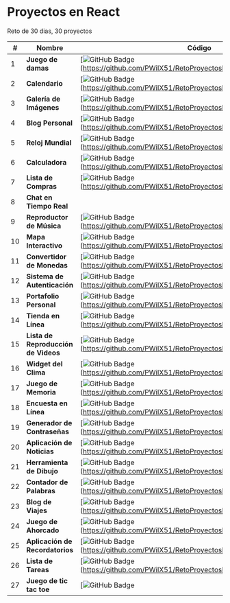 # Proyectos en React
Reto de 30 dias, 30 proyectos

| # | Nombre | Código |
| --- | ---------------- | --------------- |
| 1 | **Juego de damas**| [![GitHub Badge](https://img.shields.io/badge/Código-181717?logo=github&logoColor=fff&style=flat-square) (https://github.com/PWilX51/RetoProyectosReact/edit/main/README.md) | 
| 2 | **Calendario** | [![GitHub Badge](https://img.shields.io/badge/Código-181717?logo=github&logoColor=fff&style=flat-square) (https://github.com/PWilX51/RetoProyectosReact/edit/main/README.md) |
| 3 | **Galería de Imágenes** | [![GitHub Badge](https://img.shields.io/badge/Código-181717?logo=github&logoColor=fff&style=flat-square) (https://github.com/PWilX51/RetoProyectosReact/edit/main/README.md) |
| 4 | **Blog Personal** | [![GitHub Badge](https://img.shields.io/badge/Código-181717?logo=github&logoColor=fff&style=flat-square) (https://github.com/PWilX51/RetoProyectosReact/edit/main/README.md) |
| 5 | **Reloj Mundial** | [![GitHub Badge](https://img.shields.io/badge/Código-181717?logo=github&logoColor=fff&style=flat-square) (https://github.com/PWilX51/RetoProyectosReact/edit/main/README.md) |
| 6 | **Calculadora** | [![GitHub Badge](https://img.shields.io/badge/Código-181717?logo=github&logoColor=fff&style=flat-square) (https://github.com/PWilX51/RetoProyectosReact/edit/main/README.md) |
| 7 | **Lista de Compras** | [![GitHub Badge](https://img.shields.io/badge/Código-181717?logo=github&logoColor=fff&style=flat-square) (https://github.com/PWilX51/RetoProyectosReact/edit/main/README.md) |
| 8 | **Chat en Tiempo Real** | | [![GitHub Badge](https://img.shields.io/badge/Código-181717?logo=github&logoColor=fff&style=flat-square) (https://github.com/PWilX51/RetoProyectosReact/edit/main/README.md) |
| 9 | **Reproductor de Música** | [![GitHub Badge](https://img.shields.io/badge/Código-181717?logo=github&logoColor=fff&style=flat-square) (https://github.com/PWilX51/RetoProyectosReact/edit/main/README.md) |
| 10 | **Mapa Interactivo** | [![GitHub Badge](https://img.shields.io/badge/Código-181717?logo=github&logoColor=fff&style=flat-square) (https://github.com/PWilX51/RetoProyectosReact/edit/main/README.md) |
| 11 | **Convertidor de Monedas** | [![GitHub Badge](https://img.shields.io/badge/Código-181717?logo=github&logoColor=fff&style=flat-square) (https://github.com/PWilX51/RetoProyectosReact/edit/main/README.md) |
| 12 | **Sistema de Autenticación** | [![GitHub Badge](https://img.shields.io/badge/Código-181717?logo=github&logoColor=fff&style=flat-square) (https://github.com/PWilX51/RetoProyectosReact/edit/main/README.md) |
| 13 | **Portafolio Personal** | [![GitHub Badge](https://img.shields.io/badge/Código-181717?logo=github&logoColor=fff&style=flat-square) (https://github.com/PWilX51/RetoProyectosReact/edit/main/README.md) |
| 14 | **Tienda en Línea** | [![GitHub Badge](https://img.shields.io/badge/Código-181717?logo=github&logoColor=fff&style=flat-square) (https://github.com/PWilX51/RetoProyectosReact/edit/main/README.md) |
| 15 | **Lista de Reproducción de Videos** | [![GitHub Badge](https://img.shields.io/badge/Código-181717?logo=github&logoColor=fff&style=flat-square) (https://github.com/PWilX51/RetoProyectosReact/edit/main/README.md) |
| 16 | **Widget del Clima** | [![GitHub Badge](https://img.shields.io/badge/Código-181717?logo=github&logoColor=fff&style=flat-square) (https://github.com/PWilX51/RetoProyectosReact/edit/main/README.md) |
| 17 | **Juego de Memoria** | [![GitHub Badge](https://img.shields.io/badge/Código-181717?logo=github&logoColor=fff&style=flat-square) (https://github.com/PWilX51/RetoProyectosReact/edit/main/README.md) |
| 18 | **Encuesta en Línea** | [![GitHub Badge](https://img.shields.io/badge/Código-181717?logo=github&logoColor=fff&style=flat-square) (https://github.com/PWilX51/RetoProyectosReact/edit/main/README.md) |
| 19 | **Generador de Contraseñas** | [![GitHub Badge](https://img.shields.io/badge/Código-181717?logo=github&logoColor=fff&style=flat-square) (https://github.com/PWilX51/RetoProyectosReact/edit/main/README.md) |
| 20 | **Aplicación de Noticias** | [![GitHub Badge](https://img.shields.io/badge/Código-181717?logo=github&logoColor=fff&style=flat-square) (https://github.com/PWilX51/RetoProyectosReact/edit/main/README.md) | 
| 21 | **Herramienta de Dibujo** | [![GitHub Badge](https://img.shields.io/badge/Código-181717?logo=github&logoColor=fff&style=flat-square) (https://github.com/PWilX51/RetoProyectosReact/edit/main/README.md) |
| 22 | **Contador de Palabras** | [![GitHub Badge](https://img.shields.io/badge/Código-181717?logo=github&logoColor=fff&style=flat-square) (https://github.com/PWilX51/RetoProyectosReact/edit/main/README.md) |
| 23 | **Blog de Viajes** | [![GitHub Badge](https://img.shields.io/badge/Código-181717?logo=github&logoColor=fff&style=flat-square) (https://github.com/PWilX51/RetoProyectosReact/edit/main/README.md) |
| 24 | **Juego de Ahorcado** | [![GitHub Badge](https://img.shields.io/badge/Código-181717?logo=github&logoColor=fff&style=flat-square) (https://github.com/PWilX51/RetoProyectosReact/edit/main/README.md) | [![GitHub Badge](https://img.shields.io/badge/Código-181717?logo=github&logoColor=fff&style=flat-square) (https://github.com/PWilX51/RetoProyectosReact/edit/main/README.md) |
| 25 | **Aplicación de Recordatorios** | [![GitHub Badge](https://img.shields.io/badge/Código-181717?logo=github&logoColor=fff&style=flat-square) (https://github.com/PWilX51/RetoProyectosReact/edit/main/README.md) |
| 26 | **Lista de Tareas** | [![GitHub Badge](https://img.shields.io/badge/Código-181717?logo=github&logoColor=fff&style=flat-square) (https://github.com/PWilX51/RetoProyectosReact/edit/main/README.md) |
| 27 | **Juego de tic tac toe** | [![GitHub Badge](https://img.shields.io/badge/Código-181717?logo=github&logoColor=fff&style=flat-square) | (https://github.com/PWilX51/RetoProyectosReact/edit/main/README.md) |
